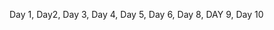 
<!-- <img src="github-metrics.svg" alt="Snake logo"> -->

Day 1, Day2, Day 3, Day 4, Day 5, Day 6, Day 8, DAY 9,  Day 10
